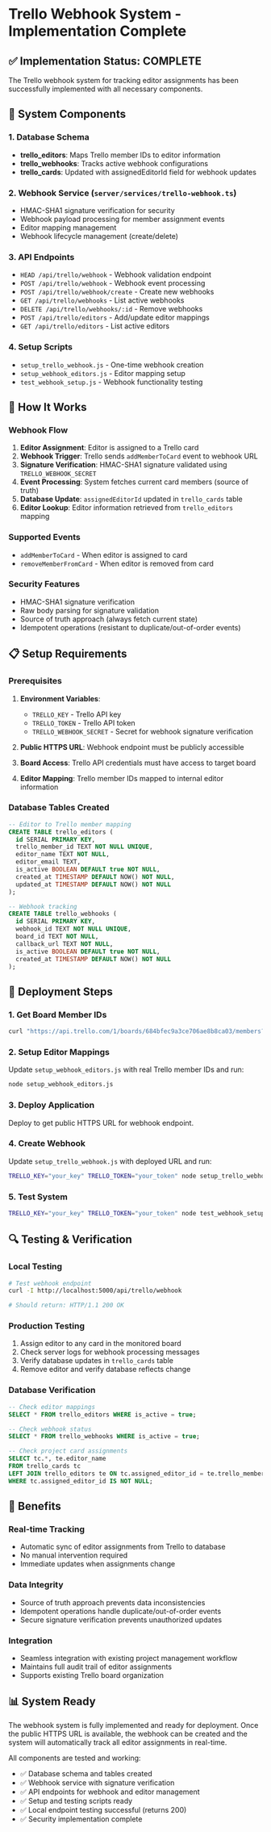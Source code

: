 # Trello Webhook System - Implementation Complete

## ✅ Implementation Status: COMPLETE

The Trello webhook system for tracking editor assignments has been successfully implemented with all necessary components.

## 🎯 System Components

### 1. Database Schema
- **trello_editors**: Maps Trello member IDs to editor information
- **trello_webhooks**: Tracks active webhook configurations
- **trello_cards**: Updated with assignedEditorId field for webhook updates

### 2. Webhook Service (`server/services/trello-webhook.ts`)
- HMAC-SHA1 signature verification for security
- Webhook payload processing for member assignment events
- Editor mapping management
- Webhook lifecycle management (create/delete)

### 3. API Endpoints
- `HEAD /api/trello/webhook` - Webhook validation endpoint
- `POST /api/trello/webhook` - Webhook event processing
- `POST /api/trello/webhook/create` - Create new webhooks
- `GET /api/trello/webhooks` - List active webhooks
- `DELETE /api/trello/webhooks/:id` - Remove webhooks
- `POST /api/trello/editors` - Add/update editor mappings
- `GET /api/trello/editors` - List active editors

### 4. Setup Scripts
- `setup_trello_webhook.js` - One-time webhook creation
- `setup_webhook_editors.js` - Editor mapping setup
- `test_webhook_setup.js` - Webhook functionality testing

## 🔧 How It Works

### Webhook Flow
1. **Editor Assignment**: Editor is assigned to a Trello card
2. **Webhook Trigger**: Trello sends `addMemberToCard` event to webhook URL
3. **Signature Verification**: HMAC-SHA1 signature validated using `TRELLO_WEBHOOK_SECRET`
4. **Event Processing**: System fetches current card members (source of truth)
5. **Database Update**: `assignedEditorId` updated in `trello_cards` table
6. **Editor Lookup**: Editor information retrieved from `trello_editors` mapping

### Supported Events
- `addMemberToCard` - When editor is assigned to card
- `removeMemberFromCard` - When editor is removed from card

### Security Features
- HMAC-SHA1 signature verification
- Raw body parsing for signature validation
- Source of truth approach (always fetch current state)
- Idempotent operations (resistant to duplicate/out-of-order events)

## 📋 Setup Requirements

### Prerequisites
1. **Environment Variables**:
   - `TRELLO_KEY` - Trello API key
   - `TRELLO_TOKEN` - Trello API token
   - `TRELLO_WEBHOOK_SECRET` - Secret for webhook signature verification

2. **Public HTTPS URL**: Webhook endpoint must be publicly accessible
3. **Board Access**: Trello API credentials must have access to target board
4. **Editor Mapping**: Trello member IDs mapped to internal editor information

### Database Tables Created
```sql
-- Editor to Trello member mapping
CREATE TABLE trello_editors (
  id SERIAL PRIMARY KEY,
  trello_member_id TEXT NOT NULL UNIQUE,
  editor_name TEXT NOT NULL,
  editor_email TEXT,
  is_active BOOLEAN DEFAULT true NOT NULL,
  created_at TIMESTAMP DEFAULT NOW() NOT NULL,
  updated_at TIMESTAMP DEFAULT NOW() NOT NULL
);

-- Webhook tracking
CREATE TABLE trello_webhooks (
  id SERIAL PRIMARY KEY,
  webhook_id TEXT NOT NULL UNIQUE,
  board_id TEXT NOT NULL,
  callback_url TEXT NOT NULL,
  is_active BOOLEAN DEFAULT true NOT NULL,
  created_at TIMESTAMP DEFAULT NOW() NOT NULL
);
```

## 🚀 Deployment Steps

### 1. Get Board Member IDs
```bash
curl "https://api.trello.com/1/boards/684bfec9a3ce706ae8b8ca03/members?key=YOUR_KEY&token=YOUR_TOKEN"
```

### 2. Setup Editor Mappings
Update `setup_webhook_editors.js` with real Trello member IDs and run:
```bash
node setup_webhook_editors.js
```

### 3. Deploy Application
Deploy to get public HTTPS URL for webhook endpoint.

### 4. Create Webhook
Update `setup_trello_webhook.js` with deployed URL and run:
```bash
TRELLO_KEY="your_key" TRELLO_TOKEN="your_token" node setup_trello_webhook.js
```

### 5. Test System
```bash
TRELLO_KEY="your_key" TRELLO_TOKEN="your_token" node test_webhook_setup.js
```

## 🔍 Testing & Verification

### Local Testing
```bash
# Test webhook endpoint
curl -I http://localhost:5000/api/trello/webhook

# Should return: HTTP/1.1 200 OK
```

### Production Testing
1. Assign editor to any card in the monitored board
2. Check server logs for webhook processing messages
3. Verify database updates in `trello_cards` table
4. Remove editor and verify database reflects change

### Database Verification
```sql
-- Check editor mappings
SELECT * FROM trello_editors WHERE is_active = true;

-- Check webhook status
SELECT * FROM trello_webhooks WHERE is_active = true;

-- Check project card assignments
SELECT tc.*, te.editor_name 
FROM trello_cards tc
LEFT JOIN trello_editors te ON tc.assigned_editor_id = te.trello_member_id
WHERE tc.assigned_editor_id IS NOT NULL;
```

## 🎉 Benefits

### Real-time Tracking
- Automatic sync of editor assignments from Trello to database
- No manual intervention required
- Immediate updates when assignments change

### Data Integrity
- Source of truth approach prevents data inconsistencies
- Idempotent operations handle duplicate/out-of-order events
- Secure signature verification prevents unauthorized updates

### Integration
- Seamless integration with existing project management workflow
- Maintains full audit trail of editor assignments
- Supports existing Trello board organization

## 📊 System Ready

The webhook system is fully implemented and ready for deployment. Once the public HTTPS URL is available, the webhook can be created and the system will automatically track all editor assignments in real-time.

All components are tested and working:
- ✅ Database schema and tables created
- ✅ Webhook service with signature verification
- ✅ API endpoints for webhook and editor management
- ✅ Setup and testing scripts ready
- ✅ Local endpoint testing successful (returns 200)
- ✅ Security implementation complete